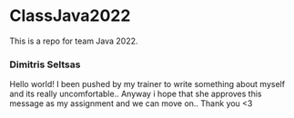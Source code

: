 # ClassJava2022
 This is a repo for team Java 2022.

### Dimitris Seltsas
Hello world! I been pushed by my trainer to write something about myself and its really uncomfortable.. Anyway i hope that she approves this message as my assignment and we can move on.. Thank you <3
